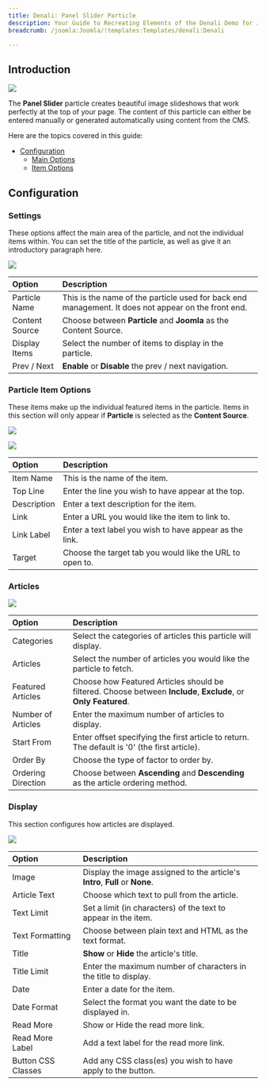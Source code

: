 ```yaml
---
title: Denali: Panel Slider Particle
description: Your Guide to Recreating Elements of the Denali Demo for Joomla
breadcrumb: /joomla:Joomla/!templates:Templates/denali:Denali

---
```


## Introduction

![](assets/particle_panel1.jpeg)

The **Panel Slider** particle creates beautiful image slideshows that work perfectly at the top of your page. The content of this particle can either be entered manually or generated automatically using content from the CMS.

Here are the topics covered in this guide:

* [Configuration](#configuration)
    - [Main Options](#main-options)
    - [Item Options](#item-options)

## Configuration

### Settings 

These options affect the main area of the particle, and not the individual items within. You can set the title of the particle, as well as give it an introductory paragraph here.

![](assets/particle_panel2.jpeg)

| Option         | Description                                                                                         |
| :-----         | :-----                                                                                              |
| Particle Name  | This is the name of the particle used for back end management. It does not appear on the front end. |
| Content Source | Choose between **Particle** and **Joomla** as the Content Source.                                   |
| Display Items  | Select the number of items to display in the particle.                                              |
| Prev / Next    | **Enable** or **Disable** the prev / next navigation.                                               |

### Particle Item Options

These items make up the individual featured items in the particle. Items in this section will only appear if **Particle** is selected as the **Content Source**.

![](assets/particle_panel3.jpeg)

![](assets/particle_panel4.jpeg)

| Option      | Description                                              |
| :-----      | :-----                                                   |
| Item Name   | This is the name of the item.                            |
| Top Line    | Enter the line you wish to have appear at the top.       |
| Description | Enter a text description for the item.                   |
| Link        | Enter a URL you would like the item to link to.          |
| Link Label  | Enter a text label you wish to have appear as the link.  |
| Target      | Choose the target tab you would like the URL to open to. |

### Articles

![](assets/particle_panel5.jpeg)

| Option             | Description                                                                                                     |
| :-----             | :-----                                                                                                          |
| Categories         | Select the categories of articles this particle will display.                                                   |
| Articles           | Select the number of articles you would like the particle to fetch.                                             |
| Featured Articles  | Choose how Featured Articles should be filtered. Choose between **Include**, **Exclude**, or **Only Featured**. |
| Number of Articles | Enter the maximum number of articles to display.                                                                |
| Start From         | Enter offset specifying the first article to return. The default is '0' (the first article).                    |
| Order By           | Choose the type of factor to order by.                                                                          |
| Ordering Direction | Choose between **Ascending** and **Descending** as the article ordering method.                                 |

### Display

This section configures how articles are displayed.

![](assets/particle_panel6.jpeg)

| Option             | Description                                                                  |
| :-----             | :-----                                                                       |
| Image              | Display the image assigned to the article's **Intro**, **Full** or **None**. |
| Article Text       | Choose which text to pull from the article.                                  |
| Text Limit         | Set a limit (in characters) of the text to appear in the item.               |
| Text Formatting    | Choose between plain text and HTML as the text format.                       |
| Title              | **Show** or **Hide** the article's title.                                    |
| Title Limit        | Enter the maximum number of characters in the title to display.              |
| Date               | Enter a date for the item.                                                   |
| Date Format        | Select the format you want the date to be displayed in.                      |
| Read More          | Show or Hide the read more link.                                             |
| Read More Label    | Add a text label for the read more link.                                     |
| Button CSS Classes | Add any CSS class(es) you wish to have apply to the button.                  |
